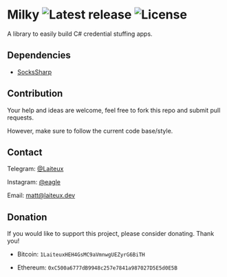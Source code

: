 # Milky ![Latest release](https://img.shields.io/github/v/release/Laiteux/Milky?color=blue) ![License](https://img.shields.io/github/license/Laiteux/Milky?color=blue)

A library to easily build C# credential stuffing apps.

## Dependencies

- [SocksSharp](https://github.com/Laiteux/SocksSharp)

## Contribution

Your help and ideas are welcome, feel free to fork this repo and submit pull requests.

However, make sure to follow the current code base/style.

## Contact

Telegram: [@Laiteux](https://t.me/Laiteux)

Instagram: [@eagle](https://instagr.am/eagle)

Email: matt@laiteux.dev

## Donation

If you would like to support this project, please consider donating. Thank you!

- Bitcoin: `1LaiteuxHEH4GsMC9aVmnwgUEZyrG6BiTH`

- Ethereum: `0xC500a6777dB9948c257e7841a987027D5E5d0E5B`